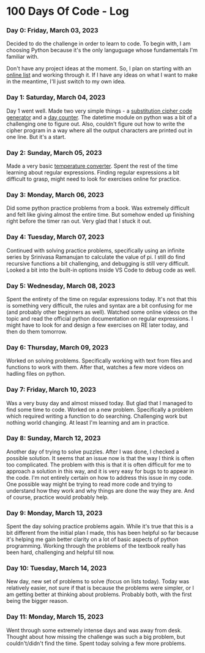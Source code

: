 # 100 Days Of Code - Log

### Day 0: Friday, March 03, 2023

Decided to do the challenge in order to learn to code. To begin with, I am choosing Python because it's the only languguage whose fundamentals I'm familiar with.

Don't have any project ideas at the moment. So, I plan on starting with an [online list](https://www.dataquest.io/blog/python-projects-for-beginners/) and working through it. If I have any ideas on what I want to make in the meantime, I'll just switch to my own idea.

### Day 1: Saturday, March 04, 2023

Day 1 went well. Made two very simple things - a [substitution cipher code generator](https://github.com/side-corncave/AtbashEncoderDecoder) and a [day counter](https://github.com/side-corncave/day_counter). The datetime module on python was a bit of a challenging one to figure out. Also, couldn't figure out how to write the cipher program in a way where all the output characters are printed out in one line. But it's a start.

### Day 2: Sunday, March 05, 2023

Made a very basic [temperature converter](https://github.com/side-corncave/C2F_and_back_converter). Spent the rest of the time learning about regular expressions. Finding regular expressions a bit difficult to grasp, might need to look for exercises online for practice.

### Day 3: Monday, March 06, 2023

Did some python practice problems from a book. Was extremely difficult and felt like giving almost the entire time. But somehow ended up finishing right before the timer ran out. Very glad that I stuck it out.

### Day 4: Tuesday, March 07, 2023

Continued with solving practice problems, specifically using an infinite series by Srinivasa Ramanujan to calculate the value of pi. I still do find recursive functions a bit challenging, and debugging is still very difficult. Looked a bit into the built-in options inside VS Code to debug code as well.

### Day 5: Wednesday, March 08, 2023

Spent the entirety of the time on regular expressions today. It's not that this is something very difficult, the rules and syntax are a bit confusing for me (and probably other beginners as well). Watched some online videos on the topic and read the official python documentation on regular expressions. I might have to look for and design a few exercises on RE later today, and then do them tomorrow.

### Day 6: Thursday, March 09, 2023

Worked on solving problems. Specifically working with text from files and functions to work with them. After that, watches a few more videos on hadling files on python.

### Day 7: Friday, March 10, 2023

Was a very busy day and almost missed today. But glad that I managed to find some time to code. Worked on a new problem. Specifically a problem which required writing a function to do searching. Challenging work but nothing world changing. At least I'm learning and am in practice.

### Day 8: Sunday, March 12, 2023

Another day of trying to solve puzzles. After I was done, I checked a possible solution. It seems that an issue now is that the way I think is often too complicated. The problem with this is that it is often difficult for me to approach a solution in this way, and it is very easy for bugs to to appear in the code. I'm not entirely certain on how to address this issue in my code. One possible way might be trying to read more code and trying to understand how they work and why things are done the way they are. And of course, practice would probably help.

### Day 9: Monday, March 13, 2023

Spent the day solving practice problems again. While it's true that this is a bit different from the initial plan I made, this has been helpful so far because it's helping me gain better clarity on a lot of basic aspects of python programming. Working through the problems of the textbook really has been hard, challenging and helpful till now.

### Day 10: Tuesday, March 14, 2023

New day, new set of problems to solve (focus on lists today). Today was relatively easier, not sure if that is because the problems were simpler, or I am getting better at thinking about problems. Probably both, with the first being the bigger reason.

### Day 11: Monday, March 15, 2023

Went through some extremely intense days and was away from desk. Thought about how missing the challenge was such a big problem, but couldn't/didn't find the time. Spent today solving a few more problems.